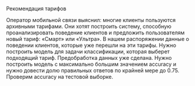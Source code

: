Рекомендация тарифов

Оператор мобильной связи выяснил: многие клиенты пользуются архивными тарифами. Они хотят построить систему, способную проанализировать поведение клиентов и предложить пользователям новый тариф: «Смарт» или «Ультра».
В нашем распоряжении данные о поведении клиентов, которые уже перешли на эти тарифы. Нужно построить модель для задачи классификации, которая выберет подходящий тариф. Предобработка данных уже сделана.
Нужно построить модель с максимально большим значением accuracy и нужно довести долю правильных ответов по крайней мере до 0.75. Проверим accuracy на тестовой выборке.
